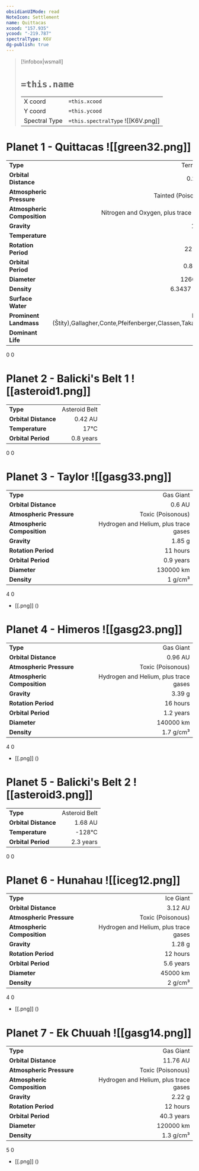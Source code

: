 ```yaml
---
obsidianUIMode: read
NoteIcon: Settlement
name: Quittacas
xcood: "157.935"
ycood: "-219.787"
spectralType: K6V
dg-publish: true
---
```

> [!infobox|wsmall]
> # `=this.name`
> | | |
> | - | - |
> | X coord | `=this.xcood` |
> | Y coord| `=this.ycood` |
> | Spectral Type | `=this.spectralType` ![[K6V.png]] |

# Planet 1 - Quittacas ![[green32.png]]
|                             |                           |
| --------------------------- | -------------------------:|
| **Type**                    |             Terrestrial |
| **Orbital Distance**        |   0.24 AU |
| **Atmospheric Pressure**    |       Tainted (Poisonous) |
| **Atmospheric Composition** |      Nitrogen and Oxygen, plus trace gases |
| **Gravity**                 |        1.14 g |
| **Temperature**             |    32°C |
| **Rotation Period**         |  22 hours |
| **Orbital Period** | 0.8 years |
| **Diameter**                |      12600 km | 
| **Density**                 |    6.3437 g/cm³ |
| **Surface Water**           |           35% | 
| **Prominent Landmass**      |         Brown (Štíty),Gallagher,Conte,Pfeifenberger,Classen,Takahashi | 
| **Dominant Life**           |         Birds |



0
0



# Planet 2 - Balicki's Belt 1 ![[asteroid1.png]]
|                             |                           |
| --------------------------- | -------------------------:|
| **Type**                    |             Asteroid Belt |
| **Orbital Distance**        |   0.42 AU |
| **Temperature**             |    17°C |
| **Orbital Period** | 0.8 years |



0
0



# Planet 3 - Taylor ![[gasg33.png]]
|                             |                           |
| --------------------------- | -------------------------:|
| **Type**                    |             Gas Giant |
| **Orbital Distance**        |   0.6 AU |
| **Atmospheric Pressure**    |       Toxic (Poisonous) |
| **Atmospheric Composition** |      Hydrogen and Helium, plus trace gases |
| **Gravity**                 |        1.85 g |
| **Rotation Period**         |  11 hours |
| **Orbital Period** | 0.9 years |
| **Diameter**                |      130000 km | 
| **Density**                 |    1 g/cm³ |



4
0

- [[.png]]  ()

# Planet 4 - Himeros ![[gasg23.png]]
|                             |                           |
| --------------------------- | -------------------------:|
| **Type**                    |             Gas Giant |
| **Orbital Distance**        |   0.96 AU |
| **Atmospheric Pressure**    |       Toxic (Poisonous) |
| **Atmospheric Composition** |      Hydrogen and Helium, plus trace gases |
| **Gravity**                 |        3.39 g |
| **Rotation Period**         |  16 hours |
| **Orbital Period** | 1.2 years |
| **Diameter**                |      140000 km | 
| **Density**                 |    1.7 g/cm³ |



4
0

- [[.png]]  ()

# Planet 5 - Balicki's Belt 2 ![[asteroid3.png]]
|                             |                           |
| --------------------------- | -------------------------:|
| **Type**                    |             Asteroid Belt |
| **Orbital Distance**        |   1.68 AU |
| **Temperature**             |    -128°C |
| **Orbital Period** | 2.3 years |



0
0



# Planet 6 - Hunahau ![[iceg12.png]]
|                             |                           |
| --------------------------- | -------------------------:|
| **Type**                    |             Ice Giant |
| **Orbital Distance**        |   3.12 AU |
| **Atmospheric Pressure**    |       Toxic (Poisonous) |
| **Atmospheric Composition** |      Hydrogen and Helium, plus trace gases |
| **Gravity**                 |        1.28 g |
| **Rotation Period**         |  12 hours |
| **Orbital Period** | 5.6 years |
| **Diameter**                |      45000 km | 
| **Density**                 |    2 g/cm³ |



4
0

- [[.png]]  ()

# Planet 7 - Ek Chuuah ![[gasg14.png]]
|                             |                           |
| --------------------------- | -------------------------:|
| **Type**                    |             Gas Giant |
| **Orbital Distance**        |   11.76 AU |
| **Atmospheric Pressure**    |       Toxic (Poisonous) |
| **Atmospheric Composition** |      Hydrogen and Helium, plus trace gases |
| **Gravity**                 |        2.22 g |
| **Rotation Period**         |  12 hours |
| **Orbital Period** | 40.3 years |
| **Diameter**                |      120000 km | 
| **Density**                 |    1.3 g/cm³ |



5
0

- [[.png]]  ()

